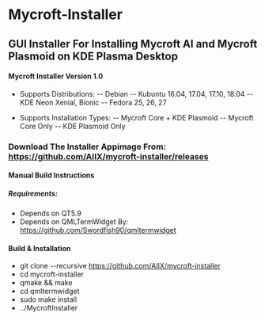 # Mycroft-Installer
## GUI Installer For Installing Mycroft AI and Mycroft Plasmoid on KDE Plasma Desktop 

#### Mycroft Installer Version 1.0
- Supports Distributions: 
-- Debian
-- Kubuntu 16.04, 17.04, 17.10, 18.04 
-- KDE Neon Xenial, Bionic 
-- Fedora 25, 26, 27

- Supports Installation Types:
-- Mycroft Core + KDE Plasmoid
-- Mycroft Core Only
-- KDE Plasmoid Only

### Download The Installer Appimage From: https://github.com/AIIX/mycroft-installer/releases

#### Manual Build Instructions
##### Requirements:
- Depends on QT5.9
- Depends on QMLTermWidget By: https://github.com/Swordfish90/qmltermwidget

#### Build & Installation
- git clone --recursive https://github.com/AIIX/mycroft-installer
- cd mycroft-installer
- qmake && make
- cd qmltermwidget
- sudo make install 
- ../MycroftInstaller
